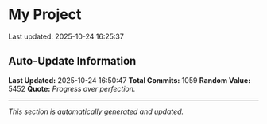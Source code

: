 # My Project


Last updated: 2025-10-24 16:25:37










































































































































































































































































































































































































































































































































































































































































































































































































































































































































































































































































































































































































































































































































































































































































































## Auto-Update Information

**Last Updated:** 2025-10-24 16:50:47
**Total Commits:** 1059
**Random Value:** 5452
**Quote:** _Progress over perfection._

---
_This section is automatically generated and updated._